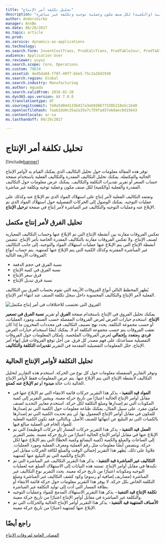 ```yaml
---
title: "تحليل تكلفة أمر الإنتاج"
description: "توفر هذه المقالة معلومات حول تحليل التكاليف الذي يمكنك القيام به لأوامر الإنتاج الحالية والمكتملة. يمكنك تحليل التكاليف المقدرة والتكاليف الفعلية باستخدام صفحة حساب السعر أو تقرير تقديرات التكلفة والتكاليف‬. يمكنك عرض معلومات حول التكاليف المقدرة والفعلية (والكمية) لكل صنف مكون وعملية توجيه وتكلفة غير مباشرة."
author: AndersGirke
manager: AnnBe
ms.date: 06/20/2017
ms.topic: article
ms.prod: 
ms.service: dynamics-ax-applications
ms.technology: 
ms.search.form: InventCostTrans, ProdCalcTrans, ProdTableJour, ProdTableListPage
audience: Application User
ms.reviewer: yuyus
ms.search.scope: Core, Operations
ms.custom: 79634
ms.assetid: ded5da04-f787-49f7-b5e5-75c2a2b92930
ms.search.region: Global
ms.search.industry: Manufacturing
ms.author: mguada
ms.search.validFrom: 2016-02-28
ms.dyn365.ops.version: AX 7.0.0
ms.translationtype: HT
ms.sourcegitcommit: 7e0a5d044133b917a3eb9386773205218e5c1b40
ms.openlocfilehash: 7aab1da9c35a2a35e7c759fad57e6daec0d15643
ms.contentlocale: ar-sa
ms.lasthandoff: 09/29/2017

---
```


# <a name="production-order-cost-analysis"></a>تحليل تكلفة أمر الإنتاج

[!include[banner](../includes/banner.md)]


توفر هذه المقالة معلومات حول تحليل التكاليف الذي يمكنك القيام به لأوامر الإنتاج الحالية والمكتملة. يمكنك تحليل التكاليف المقدرة والتكاليف الفعلية باستخدام صفحة حساب السعر أو تقرير تقديرات التكلفة والتكاليف‬. يمكنك عرض معلومات حول التكاليف المقدرة والفعلية (والكمية) لكل صنف مكون وعملية توجيه وتكلفة غير مباشرة.

وتعتمد التكاليف الفعلية لأمر إنتاج على استهلاك المواد الذي تم الإبلاغ عنه وكذلك على عمليات التوجيه. يمكنك الوصول إلى الحركات التفصيلية حول استهلاك المواد الذي تم الإبلاغ عنه وعمليات التوجيه والتكاليف غير المباشرة لأمر إنتاج في صفحة **ترحيل الإنتاج‬**.

## <a name="variance-analysis-for-a-completed-production-order"></a>تحليل الفرق لأمر إنتاج مكتمل
تعكس الفروقات مقارنة بين أنشطة الإنتاج التي تم الإبلاغ عنها وحساب التكاليف المعيارية لصنف الإنتاج. ولا تعكس الفروقات مقارنة بالتكاليف المقدرة الخاصة بأمر الإنتاج. تتضمن أنشطة الإنتاج التي يتم الإبلاغ عنها عمليات استهلاك المواد والتوجيه، إلى جانب التكاليف غير المباشرة المقترنة وكذلك الكمية التي يتم الإبلاغ عنها كمنتهية. يتم حساب أنواع الفروقات الأربعة التالية:

-   نسبة الفرق في حجم الدفعة
-   نسبة الفرق في كمية الإنتاج
-   فرق سعر الإنتاج
-   نسبة فرق تبديل الإنتاج

يُظهر المخطط التالي أنواع الفروقات الأربعة التي تقوم بحساب الفرق بين التكاليف الفعلية لأمر الإنتاج والتكاليف المحسوبة داخل سجل تكلفة الصنف عند انتهاء أمر الإنتاج. 

![الفروق التي تحتسب للاختلافات في أمر إنتاج مكتمل](./media/control.jpg) 

يمكنك تحليل الفروق في الإنتاج باستخدام صفحة **الفرق** أو تقرير **نسبة الفرق في تسعير الإنتاج‬**. استخدم خيارات العرض لعرض الفروقات المفصلة حسب الصنف ومورد العمليات، أو حسب مجموعة التكلفة. يحدد نهج تصنيف التكاليف في محددات المخزون ما إذا كان تعقب الفروقات يتم حسب مجموعة التكلفة أم لا. يمكنك أيضًا استخدام خيارات العرض **فردي** و**متعدد** و**إجمالي** لعرض الفروقات الملخصة. بإمكان المعلومات حول الفروقات التفصيلية مساعدتك على فهم مصدر كل فرق. من أجل توقع الفروقات قبل إنهاء أمر الإنتاج، حلل المعلومات التفصيلية المقدمة في التقرير **تقديرات التكلفة والتكاليف**.

## <a name="cost-analysis-for-current-production-orders"></a>تحليل التكلفة لأوامر الإنتاج الحالية
وتوفر التقارير المنفصلة معلومات حول كل نوع من الحركة. استخدم هذه التقارير لتحليل التكاليف لأنشطة الإنتاج التي يتم الإبلاغ عنها. يتم عرض المعلومات فقط لأوامر الإنتاج الحالية ذات حالة **مبدوء** أو **تم الإبلاغ عنه كمنتهٍ‬**.

-   **المواد قيد التنفيذ‬**− يذكر هذا التقرير حركات قائمة الانتقاء التي تم الإبلاغ عنها في مقابل أوامر الإنتاج الحالية اعتبارًا من تاريخ حركة معينة. ويشير التقرير إلى كمية المكونات التي تم إصدارها ومبلغ التكلفة لكل حركة. استخدم معايير التحديد لصنف مكون مفرد. على سبيل المثال، يمكنك طباعة معلومات حول الكمية التي تم إصدارها للمكون في مقابل أوامر الإنتاج المعمول بها. لن يتم تحديث الكمية التي تم إصدارها بالكميات التي تم التبليغ عن انتهائها للصنف الأصل. وبالتالي، فقد تكون الكمية الفعلية للمواد الخام في العملية مبالغ فيها.
-   **العمل قيد التنفيذ**− يذكر هذا التقرير حركات المسار (أو حركات الوظيفة) التي تم الإبلاغ عنها في مقابل أوامر الإنتاج الحالية اعتبارًا من تاريخ حركة معينة. يشير التقرير إلى الساعات والمبلغ والكمية (كمية البضائع وكمية الخطأ) التي يتم الإبلاغ عنها لكل حركة. ويتضمن أيضًا معلومات مثل رقم العملية ومعرف العملية ومورد العمليات. علاوةً على ذلك، يُظهر هذا التقرير إجمالي الوقت والمبلغ لكافة الحركات مقابل أمر الإنتاج والكمية التي تم التبليغ عنها كمنتهية.
-   **التكاليف غير المباشرة قيد التنفيذ**− يذكر هذا التقرير التكاليف غير المباشرة التي تم تكبدها في مقابل أوامر الإنتاج. تستند هذه البيانات إلى الاستهلاك المبلغ عنه لعمليات التوجيه ومكوناته اعتبارًا من تاريخ حركة معينة. يحدد التقرير نوع التكاليف غير المباشرة (مصاريف إضافية أو رسوم) وكود كشف التكاليف غير المباشرة ومبلغ التكلفة الخاص بكل حركة. لا يوفر هذا التقرير معلومات حول حركة قائمة الانتقاء أو بطاقة المسار التي أدت إلى توليد التكلفة غير المباشرة.
-   **تكلفة الإنتاج قيد التنفيذ‬**− يذكر هذا التقرير الاستهلاك المدمج للمواد وعمليات التوجيه والتكلفة غير المباشرة في مقابل أوامر الإنتاج اعتبارًا من تاريخ حركة معينة.
-   **الأصناف المنتهية قيد التنفيذ‬**− يذكر هذا التقرير أوامر الإنتاج الحالية والحركات التي تم الإبلاغ عنها كمنتهية اعتبارًا من تاريخ حركة معينة.


<a name="see-also"></a>راجع أيضًا
--------

[المصادر العامة لفروقات الإنتاج](common-sources-of-production-variances.md)




